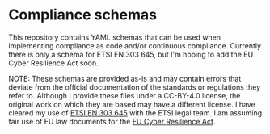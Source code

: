 # Compliance schemas

This repository contains YAML schemas that can be used when implementing compliance as code and/or continuous compliance. Currently there is only a schema for ETSI EN 303 645, but I'm hoping to add the EU Cyber Resilience Act soon. 

NOTE: These schemas are provided as-is and may contain errors that deviate from the official documentation of the standards or regulations they refer to. Although I provide these files under a CC-BY-4.0 license, the original work on which they are based may have a different license. I have cleared my use of [ETSI EN 303 645](https://www.etsi.org/deliver/etsi_en/303600_303699/303645/02.01.01_60/en_303645v020101p.pdf) with the ETSI legal team. I am assuming fair use of EU law documents for the 
[EU Cyber Resilience Act](https://data.consilium.europa.eu/doc/document/PE-100-2023-INIT/en/pdf).
